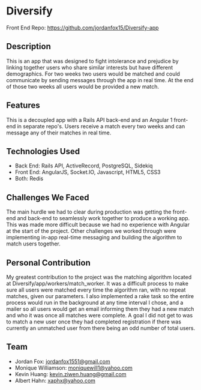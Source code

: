 # Diversify
Front End Repo: https://github.com/jordanfox15/Diversify-app

## Description
This is an app that was designed to fight intolerance and prejudice by linking together users who share similar interests but have different demographics.  For two weeks two users would be matched and could communicate by sending messages through the app in real time.  At the end of those two weeks all users would be provided a new match.

## Features
This is a decoupled app with a Rails API back-end and an Angular 1 front-end in separate repo's.  Users receive a match every two weeks and can message any of their matches in real time.

## Technologies Used
* Back End: Rails API, ActiveRecord, PostgreSQL, Sidekiq
* Front End: AngularJS, Socket.IO, Javascript, HTML5, CSS3
* Both: Redis

## Challenges We Faced
The main hurdle we had to clear during production was getting the front-end and back-end to seamlessly work together to produce a working app.  This was made more difficult because we had no experience with Angular at the start of the project.  Other challenges we worked through were implementing in-app real-time messaging and building the algorithm to match users together.

## Personal Contribution
My greatest contribution to the project was the matching algorithm located at Diversify/app/workers/match_worker.  It was a difficult process to make sure all users were matched every time the algorithm ran, with no repeat matches, given our parameters.  I also implemented a rake task so the entire process would run in the background at any time interval I chose, and a mailer so all users would get an email informing them they had a new match and who it was once all matches were complete.  A goal I did not get to was to match a new user once they had completed registration if there was currently an unmatched user from there being an odd number of total users.

## Team
  - Jordan Fox: jordanfox1551@gmail.com
  - Monique Williamson: moniquewill1@yahoo.com
  - Kevin Huang: kevin.ziwen.huang@gmail.com
  - Albert Hahn: xaphx@yahoo.com

